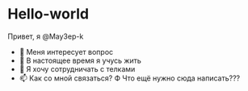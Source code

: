 # Hello-world
Привет, я @May3ep-k
- 👀 Меня интересует вопрос 
- 🌱 В настоящее время я учусь жить 
- 💞️ Я хочу сотрудничать с телками
- 📫 Как со мной связаться? Ф
Что ещё нужно сюда написать???
